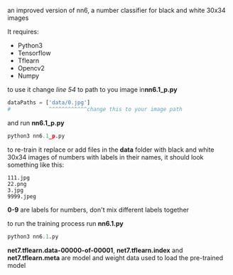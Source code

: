 an improved version of nn6, a number classifier for black and white 30x34 images

It requires:
* Python3
* Tensorflow
* Tflearn
* Opencv2
* Numpy

to use it change *line 54* to path to you image in**nn6.1_p.py**
```python
dataPaths = ['data/0.jpg']
#            ^^^^^^^^^^^^change this to your image path
```
and run **nn6.1_p.py**
```python
python3 nn6.1_p.py
```

to re-train it replace or add files in the **data** folder with black and white 30x34 images of numbers with labels in their names, it should look something like this:
```
111.jpg
22.png
3.jpg
9999.jpeg
```
**0-9** are labels for numbers, don't mix different labels together

to run the training process run **nn6.1.py**
```python
python3 nn6.1.py
```

**net7.tflearn.data-00000-of-00001**, **net7.tflearn.index** and **net7.tflearn.meta** are model and weight data used to load the pre-trained model
